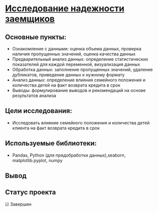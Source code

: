 # [Исследование надежности заемщиков](https://github.com/Kibmor/Ramil_Yarullin_data_analyst/blob/main/02.%20%D0%9F%D1%80%D0%B5%D0%B4%D0%BE%D0%B1%D1%80%D0%B0%D0%B1%D0%BE%D1%82%D0%BA%D0%B0%20%D0%B4%D0%B0%D0%BD%D0%BD%D1%8B%D1%85/02_Predobrabotka_dannyh.ipynb)
## Основные пункты:
- Ознакомление с данными: оценка объема данных, проверка наличия пропущенных значений, оценка качества данных
- Предварительный анализ данных: определение статистических показателей для каждой переменной, визуализация данных
- Обработка данных: заполнение пропущенных значений, удаление дубликатов, приведение данных к нужному формату
- Анализ данных: определение влияния семейного положения и количества детей на факт возврата кредита в срок
- Выводы: формулирование выводов и рекомендаций на основе результатов анализа

## Цели исследования:
- Исследовать влияние семейного положения и количества детей клиента на факт возврата кредита в срок

## Используемые библиотеки:
- Pandas, Python (для предобработки данных),seaborn, matplotlib.pyplot, numpy
## Вывод

## Статус проекта
☑ Завершен
